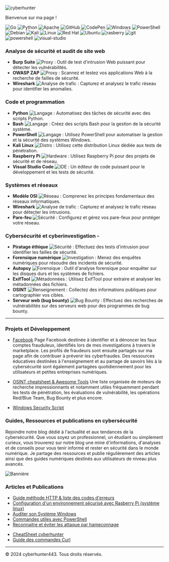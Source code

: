 

![cyberhunter](https://github.com/user-attachments/assets/27eb14fa-aaa9-4e3c-b850-47c11dbcc513)

Bienvenue sur ma page !

![Go](https://img.shields.io/badge/go-%2300ADD8.svg?style=for-the-badge&logo=go&logoColor=white) ![Python](https://img.shields.io/badge/python-3670A0?style=for-the-badge&logo=python&logoColor=ffdd54) ![Apache](https://img.shields.io/badge/apache-%23D42029.svg?style=for-the-badge&logo=apache&logoColor=white) ![GitHub](https://img.shields.io/badge/github-%23121011.svg?style=for-the-badge&logo=github&logoColor=white) ![CodePen](https://img.shields.io/badge/Codepen-000000?style=for-the-badge&logo=codepen&logoColor=white) ![Windows](https://img.shields.io/badge/Windows-0078D6?style=for-the-badge&logo=windows&logoColor=white) 
![PowerShell](https://img.shields.io/badge/PowerShell-%235391FE.svg?style=for-the-badge&logo=powershell&logoColor=white) ![Debian](https://img.shields.io/badge/Debian-D70A53?style=for-the-badge&logo=debian&logoColor=white) 
![Kali](https://img.shields.io/badge/Kali-268BEE?style=for-the-badge&logo=kalilinux&logoColor=white) ![Linux](https://img.shields.io/badge/Linux-FCC624?style=for-the-badge&logo=linux&logoColor=black) ![Red Hat](https://img.shields.io/badge/Red%20Hat-EE0000?style=for-the-badge&logo=redhat&logoColor=white) ![Ubuntu](https://img.shields.io/badge/Ubuntu-E95420?style=for-the-badge&logo=ubuntu&logoColor=white)  ![rasberry](https://img.shields.io/badge/Raspberry%20Pi-A22846?style=for-the-badge&logo=Raspberry%20Pi&logoColor=white)  ![git](https://img.shields.io/badge/GIT-E44C30?style=for-the-badge&logo=git&logoColor=white) ![powershell](https://img.shields.io/badge/powershell-5391FE?style=for-the-badge&logo=powershell&logoColor=white)
![visual-studio](https://img.shields.io/badge/Visual_Studio-5C2D91?style=for-the-badge&logo=visual%20studio&logoColor=white)

### Analyse de sécurité et audit de site web
- **Burp Suite** <img src="https://img.shields.io/badge/-Proxy-orange" alt="Proxy"> : Outil de test d'intrusion Web puissant pour détecter les vulnérabilités.
- **OWASP ZAP** <img src="https://img.shields.io/badge/-Proxy-orange" alt="Proxy"> : Scannez et testez vos applications Web à la recherche de failles de sécurité.
- **Wireshark** <img src="https://img.shields.io/badge/-Analyse_de_trafic-blue" alt="Analyse de trafic"> : Capturez et analysez le trafic réseau pour identifier les anomalies.

### Code et programmation
- **Python** <img src="https://img.shields.io/badge/-Langage-green" alt="Langage"> : Automatisez des tâches de sécurité avec des scripts Python.
- **Bash** <img src="https://img.shields.io/badge/-Langage-green" alt="Langage"> : Créez des scripts Bash pour la gestion de la sécurité système.
- **PowerShell** ![Langage](https://img.shields.io/badge/-Langage-green) : Utilisez PowerShell pour automatiser la gestion et la sécurité des systèmes Windows.
- **Kali Linux** <img src="https://img.shields.io/badge/-Distro-red" alt="Distro"> : Utilisez cette distribution Linux dédiée aux tests de pénétration.
- **Raspberry Pi** ![Hardware](https://img.shields.io/badge/-Hardware-red) : Utilisez Raspberry Pi pour des projets de sécurité et de réseau.
- **Visual Studio Code** ![IDE](https://img.shields.io/badge/-IDE-blue) : Un éditeur de code puissant pour le développement et les tests de sécurité.

### Systèmes et réseaux
- **Modèle OSI** <img src="https://img.shields.io/badge/-Réseau-purple" alt="Réseau"> : Comprenez les principes fondamentaux des réseaux informatiques.
- **Wireshark** <img src="https://img.shields.io/badge/-Analyse_de_trafic-blue" alt="Analyse de trafic"> : Capturez et analysez le trafic réseau pour détecter les intrusions.
- **Pare-feu** <img src="https://img.shields.io/badge/-Sécurité-yellow" alt="Sécurité"> : Configurez et gérez vos pare-feux pour protéger votre réseau.


### Cybersécurité et cyberinvestigation - 
- **Piratage éthique** ![Sécurité](https://img.shields.io/badge/-Sécurité-yellow) : Effectuez des tests d'intrusion pour identifier les failles de sécurité. 
- **Forensique numérique** ![Investigation](https://img.shields.io/badge/-Investigation-gray) : Menez des enquêtes numériques pour résoudre des incidents de sécurité. 
- **Autopsy** ![Forensique](https://img.shields.io/badge/-Forensique-lightgray) : Outil d'analyse forensique pour enquêter sur les disques durs et les systèmes de fichiers. 
- **ExifTool** ![Métadonnées](https://img.shields.io/badge/-Métadonnées-lightgray) : Utilisez ExifTool pour extraire et analyser les métadonnées des fichiers. 
- **OSINT** ![Renseignement](https://img.shields.io/badge/-Renseignement-brown) : Collectez des informations publiques pour cartographier vos cibles. 
- **Serveur web (bug bounty)** ![Bug Bounty](https://img.shields.io/badge/-Bug_Bounty-blue) : Effectuez des recherches de vulnérabilités sur des serveurs web pour des programmes de bug bounty.

---

### Projets et Développement 

  -   [Facebook](https://www.facebook.com/share/JKT6SFrFciQnZBBA/?mibextid=LQQJ4d)
Page Facebook destinée à identifier et à dénoncer les faux comptes frauduleux, identifiés lors de mes investigations à travers le marketplace. Les profils de fraudeurs sont ensuite partagés sur ma page afin de contribuer à prévenir les cyberfraudes. Des ressources éducatives destinées à l'enseignement et au partage de savoirs liés à la cybersécurité sont également partagées quotidiennement pour les utilisateurs et petites entreprises numériques. 

  -   [OSINT cheatsheet & Awesome Tools](https://github.com/cyberhunter443/cheatsheet)
Une liste organisée de moteurs de recherche impressionnants et notamment utiles fréquemment pendant les tests de pénétration, les évaluations de vulnérabilité, les opérations Red/Blue Team, Bug Bounty et plus encore.

  -   [Windows Security Script](https://github.com/cyberhunter443/Windows-Security-Script) 

### Guides, Ressources et publications en cybersécurité

Rejoindre notre blog dédié à l'actualité et aux tendances de la cybersécurité. Que vous soyez un professionnel, un étudiant ou simplement curieux, vous trouverez sur notre blog une mine d'informations, d'analyses et de conseils pour vous tenir informé et rester en sécurité dans le monde numérique. Je partage des ressources et publie régulièrement des articles ainsi que des guides numériques destinés aux utilisateurs de niveau plus avancés. 

![Bannière](https://github.com/user-attachments/assets/058044e4-0c52-4306-98a5-d6adb4efe2f7)

### **Articles et Publications**
* [Guide méthode HTTP & liste des codes d'erreurs](https://hackmd.io/@cyberhunter/Guide-Code-HTTP)
* [Configuration d'un environnement sécurisé avec Rasberry Pi (système linux)](https://hackmd.io/@cyberhunter/rasberry-pi)
* [Auditer son Système Windows](https://hackmd.io/@cyberhunter/audit-system-windows)
* [Commandes utiles avec PowerShell](https://hackmd.io/@cyberhunter/cheatsheet-windows)
* [Reconnaitre et éviter les attaque par hameconnage](https://hackmd.io/@cyberhunter/phishing)
- [CheatSheet cyberhunter](https://hackmd.io/@cyberhunter/my-tools)
- [Guide des commandes Curl](https://hackmd.io/@cyberhunter/guide-curl) 

---

&copy; 2024 cyberhunter443. Tous droits réservés.


